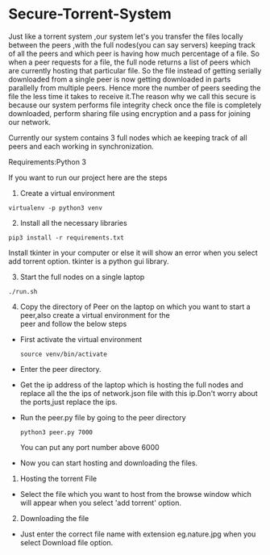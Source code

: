 # Secure-Torrent-System

Just like a torrent system ,our system let's you transfer the files locally between the peers ,with the full nodes(you can say servers) keeping track of all the peers and which peer is having how much percentage of a file. So when a peer requests for a file, the full node returns a list of peers which are currently hosting that particular file. So the file instead of getting serially downloaded from a single peer is now getting downloaded in parts parallelly from multiple peers. Hence more the number of peers seeding the file the less time it takes to receive it.The reason why we call this secure is because our system performs file integrity check once the file is completely downloaded, perform sharing file using encryption and a pass for joining our network.

Currently our system contains 3 full nodes which ae keeping track of all peers and each working in synchronization.

Requirements:Python 3 

If you want to run our project here are the steps

1. Create a virtual environment 
```
virtualenv -p python3 venv
```
2. Install all the necessary libraries 
```
pip3 install -r requirements.txt 
```
Install tkinter in your computer or else it will show an error when you select add torrent option.
tkinter is a python gui library.


3. Start the full nodes on a single laptop
```
./run.sh
```
4. Copy the directory of Peer on the laptop on which you want to start a peer,also create a virtual environment for the                            
   peer and follow the below steps
   
  - First activate the virtual environment
    ```
    source venv/bin/activate
    ```
  - Enter the peer directory.
  - Get the ip address of the laptop which is hosting the full nodes and replace all the the ips of network.json
    file with this ip.Don't worry about the ports,just replace the ips.
  - Run the peer.py file by going to the peer directory
    ```
    python3 peer.py 7000
    ```
    You can put any port number above 6000 
  
  - Now you can start hosting and downloading the files.
  
  
  1. Hosting the torrent File
  * Select the file which you want to host from the browse window which will appear when you select
    'add torrent' option.
    
  2. Downloading the file
  * Just enter the correct file name with extension eg.nature.jpg when you select Download file option.
  

